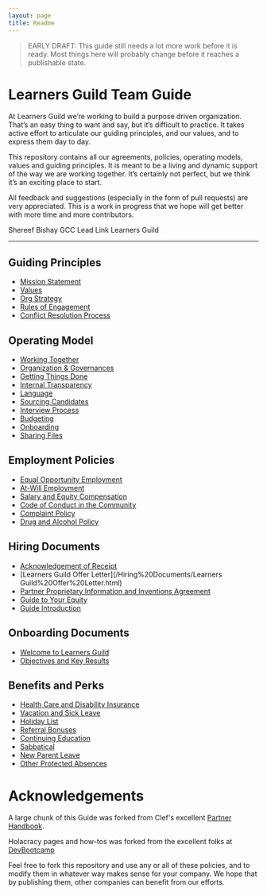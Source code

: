 ```yaml
---
layout: page
title: Readme
---
```




> EARLY DRAFT: This guide still needs a lot more work before it is ready. Most things here will probably change before it reaches a publishable state.

# Learners Guild Team Guide

At Learners Guild we’re working to build a purpose driven organization. That’s an easy thing to want and say, but it’s difficult to practice. It takes active effort to articulate our guiding principles, and our values, and to express them day to day.

This repository contains all our agreements, policies, operating models, values and guiding principles. It is meant to be a living and dynamic support of the way we are working together. It’s certainly not perfect, but we think it’s an exciting place to start.

All feedback and suggestions (especially in the form of pull requests) are very appreciated. This is a work in progress that we hope will get better with more time and more contributors.

Shereef Bishay
GCC Lead Link
Learners Guild

***


## Guiding Principles
* [Mission Statement](/Guiding%20Principles/Mission%20Statement.html)
* [Values](/Guiding%20Principles/Learners%20Guild%20Values.html)
* [Org Strategy](/Guiding%20Principles/Strategy.html)
* [Rules of Engagement](/Guiding%20Principles/Engagement.html)
* [Conflict Resolution Process](/Guiding%20Principles/Conflict.html)

## Operating Model
* [Working Together](/Operating%20Model/Working%20Together.html)
* [Organization & Governances](/Operating%20Model/Organization%20and%20Governance.html)
* [Getting Things Done](/Operating%20Model/GTD.html)
* [Internal Transparency](/Operating%20Model/Internal%20Transparency.html)
* [Language](/Operating%20Model/Language.html)
* [Sourcing Candidates](/Operating%20Model/Sourcing%20Candidates.html)
* [Interview Process](/Operating%20Model/Interview%20Process.html)
* [Budgeting](/Operating%20Model/Budgeting.html)
* [Onboarding](/Operating%20Model/Onboarding.html)
* [Sharing Files](/Operating%20Model/Sharing%20Files.html)

## Employment Policies
* [Equal Opportunity Employment](/Employment%20Policies/Equal%20Opportunity%20Employment.html)
* [At-Will Employment](/Employment%20Policies/At-Will%20Employment.html)
* [Salary and Equity Compensation](/Employment%20Policies/Salary%20and%20Equity%20Compensation.html)
* [Code of Conduct in the Community](/Employment%20Policies/Code%20of%20Conduct%20in%20the%20Community.html)
* [Complaint Policy](/Employment%20Policies/Complaint%20Policy.html)
* [Drug and Alcohol Policy](/Employment%20Policies/Drug%20and%20Alcohol%20Policy.html)

## Hiring Documents
* [Acknowledgement of Receipt](/Hiring%20Documents/Acknowledgment%20of%20Receipt.html)
* [Learners Guild Offer Letter](/Hiring%20Documents/Learners Guild%20Offer%20Letter.html)
* [Partner Proprietary Information and Inventions Agreement](/Hiring%20Documents/Partner%20Proprietary%20Information%20and%20Inventions%20Assignment%20Agreement.html)
* [Guide to Your Equity](/Hiring%20Documents/Guide%20to%20Your%20Equity.html)
* [Guide Introduction](/Hiring%20Documents/Guide%20Introduction.html)

## Onboarding Documents
* [Welcome to Learners Guild](/Onboarding%20Documents/Welcome%20to%20Learners%20Guild.html)
* [Objectives and Key Results](/Onboarding%20Documents/Objectives%20and%20Key%20Results.html)

## Benefits and Perks
* [Health Care and Disability Insurance](/Benefits%20and%20Perks/Healthcare%20and%20Disability%20Insurance.html)
* [Vacation and Sick Leave](/Benefits%20and%20Perks/Vacation%20and%20Sick%20Leave.html)
* [Holiday List](/Benefits%20and%20Perks/Holiday%20List.html)
* [Referral Bonuses](/Benefits%20and%20Perks/Referral%20Bonuses.html)
* [Continuing Education](/Benefits%20and%20Perks/Continuing%20Education.html)
* [Sabbatical](/Benefits%20and%20Perks/Sabbatical.html)
* [New Parent Leave](/Benefits%20and%20Perks/New%20Parent%20Leave.html)
* [Other Protected Absences](/Benefits%20and%20Perks/Other%20Protected%20Absences.html)



# Acknowledgements

A large chunk of this Guide was forked from Clef's excellent [Partner Handbook](https://github.com/clef/handbook).

Holacracy pages and how-tos was forked from the excellent folks at [DevBootcamp](https://github.com/Devbootcamp/Holacracy/wiki)

Feel free to fork this repository and use any or all of these policies, and to modify them in whatever way makes sense for your company. We hope that by publishing them, other companies can benefit from our efforts.
